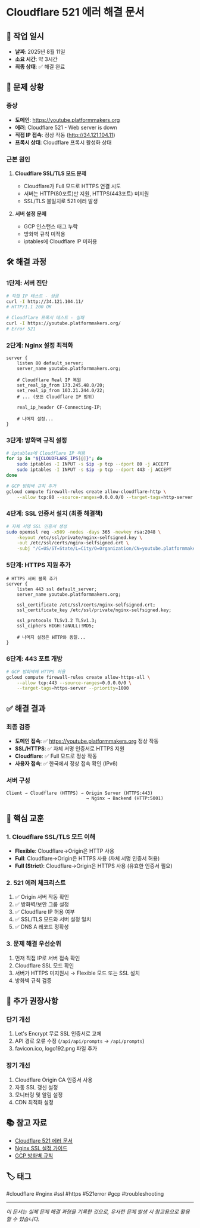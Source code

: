 # Cloudflare 521 에러 해결 문서

## 📅 작업 일시
- **날짜**: 2025년 8월 11일
- **소요 시간**: 약 3시간
- **최종 상태**: ✅ 해결 완료

## 🔴 문제 상황

### 증상
- **도메인**: https://youtube.platformmakers.org
- **에러**: Cloudflare 521 - Web server is down
- **직접 IP 접속**: 정상 작동 (http://34.121.104.11)
- **프록시 상태**: Cloudflare 프록시 활성화 상태

### 근본 원인
1. **Cloudflare SSL/TLS 모드 문제**
   - Cloudflare가 Full 모드로 HTTPS 연결 시도
   - 서버는 HTTP(80포트)만 지원, HTTPS(443포트) 미지원
   - SSL/TLS 불일치로 521 에러 발생

2. **서버 설정 문제**
   - GCP 인스턴스 태그 누락
   - 방화벽 규칙 미적용
   - iptables에 Cloudflare IP 미허용

## 🛠️ 해결 과정

### 1단계: 서버 진단
```bash
# 직접 IP 테스트 - 성공
curl -I http://34.121.104.11/
# HTTP/1.1 200 OK

# Cloudflare 프록시 테스트 - 실패
curl -I https://youtube.platformmakers.org/
# Error 521
```

### 2단계: Nginx 설정 최적화
```nginx
server {
    listen 80 default_server;
    server_name youtube.platformmakers.org;
    
    # Cloudflare Real IP 복원
    set_real_ip_from 173.245.48.0/20;
    set_real_ip_from 103.21.244.0/22;
    # ... (모든 Cloudflare IP 범위)
    
    real_ip_header CF-Connecting-IP;
    
    # 나머지 설정...
}
```

### 3단계: 방화벽 규칙 설정
```bash
# iptables에 Cloudflare IP 허용
for ip in "${CLOUDFLARE_IPS[@]}"; do
    sudo iptables -I INPUT -s $ip -p tcp --dport 80 -j ACCEPT
    sudo iptables -I INPUT -s $ip -p tcp --dport 443 -j ACCEPT
done

# GCP 방화벽 규칙 추가
gcloud compute firewall-rules create allow-cloudflare-http \
    --allow tcp:80 --source-ranges=0.0.0.0/0 --target-tags=http-server
```

### 4단계: SSL 인증서 설치 (최종 해결책)
```bash
# 자체 서명 SSL 인증서 생성
sudo openssl req -x509 -nodes -days 365 -newkey rsa:2048 \
    -keyout /etc/ssl/private/nginx-selfsigned.key \
    -out /etc/ssl/certs/nginx-selfsigned.crt \
    -subj "/C=US/ST=State/L=City/O=Organization/CN=youtube.platformmakers.org"
```

### 5단계: HTTPS 지원 추가
```nginx
# HTTPS 서버 블록 추가
server {
    listen 443 ssl default_server;
    server_name youtube.platformmakers.org;
    
    ssl_certificate /etc/ssl/certs/nginx-selfsigned.crt;
    ssl_certificate_key /etc/ssl/private/nginx-selfsigned.key;
    
    ssl_protocols TLSv1.2 TLSv1.3;
    ssl_ciphers HIGH:!aNULL:!MD5;
    
    # 나머지 설정은 HTTP와 동일...
}
```

### 6단계: 443 포트 개방
```bash
# GCP 방화벽에 HTTPS 허용
gcloud compute firewall-rules create allow-https-all \
    --allow tcp:443 --source-ranges=0.0.0.0/0 \
    --target-tags=https-server --priority=1000
```

## ✅ 해결 결과

### 최종 검증
- **도메인 접속**: ✅ https://youtube.platformmakers.org 정상 작동
- **SSL/HTTPS**: ✅ 자체 서명 인증서로 HTTPS 지원
- **Cloudflare**: ✅ Full 모드로 정상 작동
- **사용자 접속**: ✅ 한국에서 정상 접속 확인 (IPv6)

### 서버 구성
```
Client → Cloudflare (HTTPS) → Origin Server (HTTPS:443)
                              → Nginx → Backend (HTTP:5001)
```

## 📝 핵심 교훈

### 1. Cloudflare SSL/TLS 모드 이해
- **Flexible**: Cloudflare→Origin은 HTTP 사용
- **Full**: Cloudflare→Origin은 HTTPS 사용 (자체 서명 인증서 허용)
- **Full (Strict)**: Cloudflare→Origin은 HTTPS 사용 (유효한 인증서 필요)

### 2. 521 에러 체크리스트
1. ✅ Origin 서버 작동 확인
2. ✅ 방화벽/보안 그룹 설정
3. ✅ Cloudflare IP 허용 여부
4. ✅ SSL/TLS 모드와 서버 설정 일치
5. ✅ DNS A 레코드 정확성

### 3. 문제 해결 우선순위
1. 먼저 직접 IP로 서버 접속 확인
2. Cloudflare SSL 모드 확인
3. 서버가 HTTPS 미지원시 → Flexible 모드 또는 SSL 설치
4. 방화벽 규칙 검증

## 🔧 추가 권장사항

### 단기 개선
1. Let's Encrypt 무료 SSL 인증서로 교체
2. API 경로 오류 수정 (`/api/api/prompts` → `/api/prompts`)
3. favicon.ico, logo192.png 파일 추가

### 장기 개선
1. Cloudflare Origin CA 인증서 사용
2. 자동 SSL 갱신 설정
3. 모니터링 및 알림 설정
4. CDN 최적화 설정

## 📚 참고 자료
- [Cloudflare 521 에러 문서](https://support.cloudflare.com/hc/en-us/articles/115003011431)
- [Nginx SSL 설정 가이드](https://nginx.org/en/docs/http/configuring_https_servers.html)
- [GCP 방화벽 규칙](https://cloud.google.com/vpc/docs/firewalls)

## 🏷️ 태그
#cloudflare #nginx #ssl #https #521error #gcp #troubleshooting

---
*이 문서는 실제 문제 해결 과정을 기록한 것으로, 유사한 문제 발생 시 참고용으로 활용할 수 있습니다.*